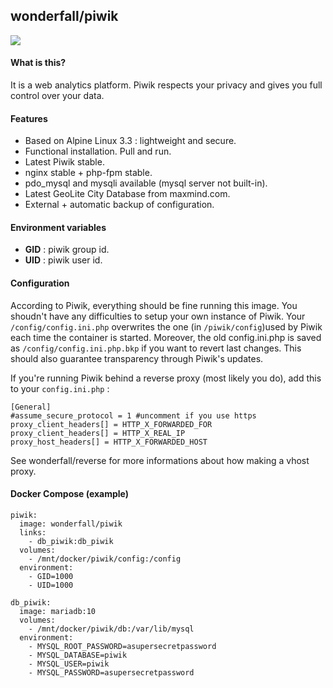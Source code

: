 ## wonderfall/piwik

![](https://i.goopics.net/m3.png)

#### What is this?
It is a web analytics platform. Piwik respects your privacy and gives you full control over your data.

#### Features
- Based on Alpine Linux 3.3 : lightweight and secure.
- Functional installation. Pull and run.
- Latest Piwik stable.
- nginx stable + php-fpm stable.
- pdo_mysql and mysqli available (mysql server not built-in).
- Latest GeoLite City Database from maxmind.com.
- External + automatic backup of configuration.

#### Environment variables
- **GID** : piwik group id.
- **UID** : piwik user id.

#### Configuration
According to Piwik, everything should be fine running this image. You shoudn't have any difficulties to setup your own instance of Piwik. Your `/config/config.ini.php` overwrites the one (in `/piwik/config`)used by Piwik each time the container is started. Moreover, the old config.ini.php is saved as `/config/config.ini.php.bkp` if you want to revert last changes. This should also guarantee transparency through Piwik's updates.

If you're running Piwik behind a reverse proxy (most likely you do), add this to your `config.ini.php` :
```
[General]
#assume_secure_protocol = 1 #uncomment if you use https
proxy_client_headers[] = HTTP_X_FORWARDED_FOR
proxy_client_headers[] = HTTP_X_REAL_IP
proxy_host_headers[] = HTTP_X_FORWARDED_HOST
```
See wonderfall/reverse for more informations about how making a vhost proxy.

#### Docker Compose (example)
```
piwik:
  image: wonderfall/piwik
  links:
    - db_piwik:db_piwik
  volumes:
    - /mnt/docker/piwik/config:/config
  environment:
    - GID=1000
    - UID=1000

db_piwik:
  image: mariadb:10
  volumes:
    - /mnt/docker/piwik/db:/var/lib/mysql
  environment:
    - MYSQL_ROOT_PASSWORD=asupersecretpassword
    - MYSQL_DATABASE=piwik
    - MYSQL_USER=piwik
    - MYSQL_PASSWORD=asupersecretpassword
```
